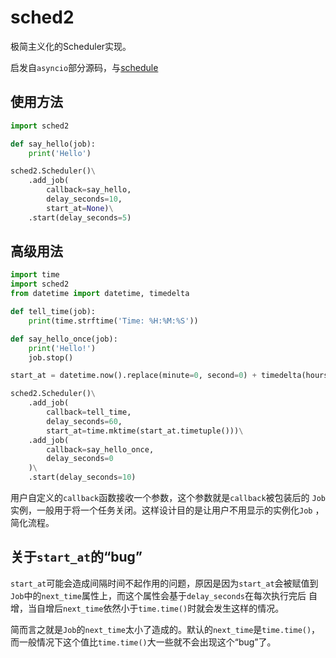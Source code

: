 # sched2
极简主义化的Scheduler实现。

启发自`asyncio`部分源码，与[schedule](https://github.com/dbader/schedule)

## 使用方法
```py
import sched2

def say_hello(job):
	print('Hello')

sched2.Scheduler()\
	.add_job(
		callback=say_hello,
		delay_seconds=10,
		start_at=None)\
	.start(delay_seconds=5)
```

## 高级用法
```py
import time
import sched2
from datetime import datetime, timedelta

def tell_time(job):
	print(time.strftime('Time: %H:%M:%S'))

def say_hello_once(job):
	print('Hello!')
	job.stop()

start_at = datetime.now().replace(minute=0, second=0) + timedelta(hours=1)

sched2.Scheduler()\
	.add_job(
		callback=tell_time,
		delay_seconds=60,
		start_at=time.mktime(start_at.timetuple()))\
	.add_job(
		callback=say_hello_once,
		delay_seconds=0
	)\
	.start(delay_seconds=10)
```

用户自定义的`callback`函数接收一个参数，这个参数就是`callback`被包装后的
`Job`实例，一般用于将一个任务关闭。这样设计目的是让用户不用显示的实例化`Job`
，简化流程。

## 关于`start_at`的“bug”
`start_at`可能会造成间隔时间不起作用的问题，原因是因为`start_at`会被赋值到
`Job`中的`next_time`属性上，而这个属性会基于`delay_seconds`在每次执行完后
自增，当自增后`next_time`依然小于`time.time()`时就会发生这样的情况。

简而言之就是`Job`的`next_time`太小了造成的。默认的`next_time`是`time.time()`，
而一般情况下这个值比`time.time()`大一些就不会出现这个“bug”了。
